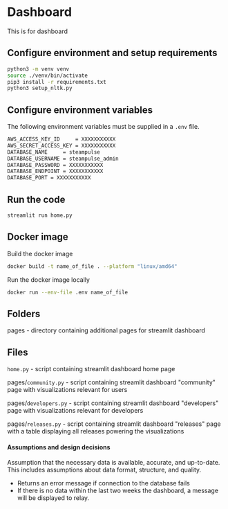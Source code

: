 # Dashboard

This is for dashboard

## Configure environment and setup requirements 

```sh
python3 -m venv venv
source ./venv/bin/activate
pip3 install -r requirements.txt
python3 setup_nltk.py
```

## Configure environment variables

The following environment variables must be supplied in a `.env` file.

```sh
AWS_ACCESS_KEY_ID     = XXXXXXXXXXX
AWS_SECRET_ACCESS_KEY = XXXXXXXXXXX
DATABASE_NAME     = steampulse
DATABASE_USERNAME = steampulse_admin
DATABASE_PASSWORD = XXXXXXXXXXX
DATABASE_ENDPOINT = XXXXXXXXXXX
DATABASE_PORT = XXXXXXXXXXX

```
## Run the code
```sh
streamlit run home.py
```
## Docker image

Build the docker image

```sh
docker build -t name_of_file . --platform "linux/amd64"
```

Run the docker image locally

```sh
docker run --env-file .env name_of_file
```
## Folders
pages - directory containing additional pages for streamlit dashboard
## Files 
`home.py` - script containing streamlit dashboard home page

pages/`community.py` - script containing streamlit dashboard "community" page with visualizations relevant for users

pages/`developers.py` - script containing streamlit dashboard "developers" page with visualizations relevant for developers

pages/`releases.py` - script containing streamlit dashboard "releases" page with a table displaying all releases powering the visualizations

#### Assumptions and design decisions
Assumption that the necessary data is available, accurate, and up-to-date. This includes assumptions about data format, structure, and quality.
- Returns an error message if connection to the database fails
- If there is no data within the last two weeks the dashboard, a message will be displayed to relay. 